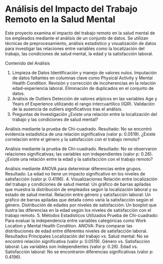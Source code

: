 # Análisis del Impacto del Trabajo Remoto en la Salud Mental
Este proyecto examina el impacto del trabajo remoto en la salud mental de los empleados mediante el análisis de un conjunto de datos.
Se utilizan técnicas de preprocesamiento, análisis estadístico y visualización de datos para investigar las relaciones entre variables como la localización del trabajo, las condiciones de salud mental, la edad y la satisfacción laboral.

Contenido del Análisis
1. Limpieza de Datos
Identificación y manejo de valores nulos.
Imputación de datos faltantes en columnas clave como Physical Activity y Mental Health Condition.
Revisión y corrección de incoherencias en la relación edad-experiencia laboral.
Eliminación de duplicados en el conjunto de datos.
2. Análisis de Outliers
Detección de valores atípicos en las variables Age y Years of Experience utilizando el rango intercuartílico (IQR).
Validación de la ausencia de outliers significativos tras el análisis.
3. Preguntas de Investigación
¿Existe una relación entre la localización del trabajo y las condiciones de salud mental?

Análisis mediante la prueba de Chi-cuadrado.
Resultado: No se encontró evidencia estadística de una relación significativa (valor p: 0.0519).
¿Existe correlación entre el género y la satisfacción con el trabajo remoto?

Análisis mediante la prueba de Chi-cuadrado.
Resultado: No se observaron relaciones significativas; las variables son independientes (valor p: 0.26).
¿Existe una relación entre la edad y la satisfacción con el trabajo remoto?

Análisis mediante ANOVA para determinar diferencias entre grupos.
Resultado: La edad no tiene un impacto significativo en los niveles de satisfacción (valor p: 0.4196).
4. Visualizaciones
Relación entre localización del trabajo y condiciones de salud mental: Un gráfico de barras apiladas que muestra la distribución de empleados según la localización laboral y su estado de salud mental.
Relación entre género y satisfacción laboral: Un gráfico de barras apiladas que detalla cómo varía la satisfacción según el género.
Distribución de edades por niveles de satisfacción: Un boxplot que ilustra las diferencias en la edad según los niveles de satisfacción con el trabajo remoto.
5. Métodos Estadísticos Utilizados
Prueba de Chi-cuadrado: Para evaluar la independencia entre variables categóricas como Work Location y Mental Health Condition.
ANOVA: Para comparar las distribuciones de edad entre diferentes niveles de satisfacción laboral.
Resultados Principales
Localización del trabajo vs. Salud mental: No se encontró relación significativa (valor p: 0.0519).
Género vs. Satisfacción laboral: Las variables son independientes (valor p: 0.26).
Edad vs. Satisfacción laboral: No se encontraron diferencias significativas (valor p: 0.4196).
